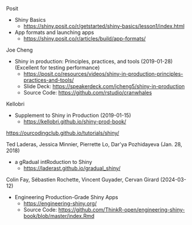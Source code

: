 
Posit
* Shiny Basics
  * https://shiny.posit.co/r/getstarted/shiny-basics/lesson1/index.html
* App formats and launching apps
  * https://shiny.posit.co/r/articles/build/app-formats/

Joe Cheng
* Shiny in production: Principles, practices, and tools (2019-01-28) (Excellent for testing performance)
  * https://posit.co/resources/videos/shiny-in-production-principles-practices-and-tools/
  *  Slide Deck: https://speakerdeck.com/jcheng5/shiny-in-production
  *  Source Code: https://github.com/rstudio/cranwhales

Kellobri
* Supplement to Shiny in Production (2019-01-15)
  * https://kellobri.github.io/shiny-prod-book/

https://ourcodingclub.github.io/tutorials/shiny/

Ted Laderas, Jessica Minnier, Pierrette Lo, Dar'ya Pozhidayeva (Jan. 28, 2018)
* a gRadual intRoduction to Shiny
  * https://laderast.github.io/gradual_shiny/

Colin Fay, Sébastien Rochette, Vincent Guyader, Cervan Girard (2024-03-12)
* Engineering Production-Grade Shiny Apps
  * https://engineering-shiny.org/
  * Source Code: https://github.com/ThinkR-open/engineering-shiny-book/blob/master/index.Rmd
